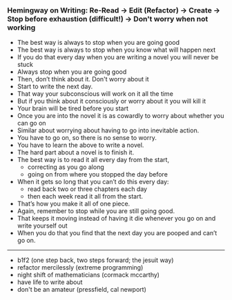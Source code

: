 ### Hemingway on Writing: Re-Read → Edit (Refactor) → Create → Stop before exhaustion (difficult!) → Don't worry when not working

* The best way is always to stop when you are going good
* The best way is always to stop when you know what will happen next
* If you do that every day when you are writing a novel you will never be stuck
* Always stop when you are going good 
* Then, donʼt think about it. Don't worry about it 
* Start to write the next day. 
* That way your subconscious will work on it all the time
* But if you think about it consciously or worry about it you will kill it 
* Your brain will be tired before you start
* Once you are into the novel it is as cowardly to worry about whether you can go on 
* Similar about worrying about having to go into inevitable action. 
* You have to go on, so there is no sense to worry. 
* You have to learn the above to write a novel. 
* The hard part about a novel is to finish it.
* The best way is to read it all every day from the start, 
    - correcting as you go along
    - going on from where you stopped the day before
* When it gets so long that you canʼt do this every day:
    - read back two or three chapters each day
    - then each week read it all from the start.
* Thatʼs how you make it all of one piece. 
* Again, remember to stop while you are still going good. 
* That keeps it moving instead of having it die whenever you go on and write yourself out
* When you do that you find that the next day you are pooped and canʼt go on.

---

* b1f2 (one step back, two steps forward; the jesuit way)
* refactor mercilessly (extreme programming)
* night shift of mathematicians (cormack mccarthy)
* have life to write about
* don't be an amateur (pressfield, cal newport)
